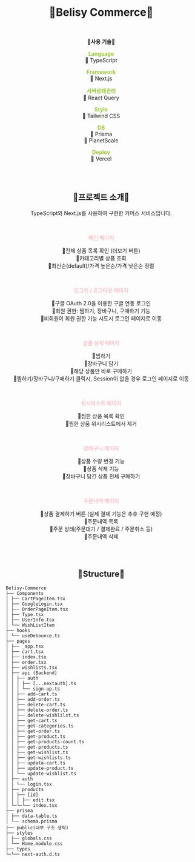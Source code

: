 <div align='center'>

# **💞Belisy Commerce💞**
<br/>

**🌼사용 기술🌼**

<span style="color:yellowgreen">**Language**</span>  
📍 TypeScript

<span style="color:yellowgreen">**Framework**</span>  
📍 Next.js

<span style="color:yellowgreen">**서버상태관리**</span>  
📍 React Query

<span style="color:yellowgreen">**Style**</span>  
📍 Tailwind CSS

<span style="color:yellowgreen">**DB**</span>  
📍 Prisma  
📍 PlanetScale

<span style="color:yellowgreen">**Deploy**</span>  
📍 Vercel

<br/>
<br/>

## **🌼프로젝트 소개🌼**

TypeScript와 Next.js를 사용하여 구현한 커머스 서비스입니다.

<!-- 🌼My Notion
<a href=""><img src="https://img.shields.io/badge/notion-1DBF73?style=flat&logo=Notion&logoColor=white"/></a> -->

<br/>

<span style="color:pink">**메인 페이지**</span>

🌾전체 상품 목록 확인 (더보기 버튼)  
🌾카테고리별 상품 조회  
🌾최신순(default)/가격 높은순/가격 낮은순 정렬

<br/>

<span style="color:pink">**로그인 / 로그아웃 페이지**</span>

🌾구글 OAuth 2.0을 이용한 구글 연동 로그인  
🌾회원 권한: 찜하기, 장바구니, 구매하기 기능  
🌾비회원이 회원 권한 기능 시도시 로그인 페이지로 이동

<br/>

<span style="color:pink">**상품 상세 페이지**</span>

🌾찜하기  
🌾장바구니 담기  
🌾해당 상품만 바로 구매하기  
🌾찜하기/장바구니/구매하기 클릭시, Session이 없을 경우 로그인 페이지로 이동

<br/>

<span style="color:pink">**위시리스트 페이지**</span>

🌾찜한 상품 목록 확인  
🌾찜한 상품 위시리스트에서 제거

<br/>

<span style="color:pink">**장바구니 페이지**</span>

🌾상품 수량 변경 기능  
🌾상품 삭제 기능  
🌾장바구니 담긴 상품 전체 구매하기

<br/>

<span style="color:pink">**주문내역 페이지**</span>

🌾상품 결제하기 버튼 (실제 결제 기능은 추후 구현 예정)  
🌾주문내역 목록  
🌾주문 상태(주문대기 / 결제완료 / 주문취소 등)  
🌾주문내역 삭제

<br/>
<br/>

## **🌼Structure🌼**

</div>

```
Belisy-Commerce
├── Components
│ ├── CartPageItem.tsx
│ ├── GoogleLogin.tsx
│ ├── OrderPageItem.tsx
│ ├── Type.tsx
│ ├── UserInfo.tsx
│ └── WishListItem
├── hooks
│ └── useDebounce.ts
├── pages
│ ├── _app.tsx
│ ├── cart.tsx
│ ├── index.tsx
│ ├── order.tsx
│ ├── wishlists.tsx
│ ├── api (Backend)
│ │ ├── auth
│ │ │ ├── [...nextauth].ts
│ │ │ └── sign-up.ts
│ │ ├── add-cart.ts
│ │ ├── add-order.ts
│ │ ├── delete-cart.ts
│ │ ├── delete-order.ts
│ │ ├── delete-wishlilst.ts
│ │ ├── get-cart.ts
│ │ ├── get-categories.ts
│ │ ├── get-order.ts
│ │ ├── get-product.ts
│ │ ├── get-products-count.ts
│ │ ├── get-products.ts
│ │ ├── get-wishlist.ts
│ │ ├── get-wishlists.ts
│ │ ├── updata-cart.ts
│ │ ├── update-product.ts
│ │ └── update-wishlist.ts
│ ├── auth
│ │ └── login.tsx
│ ├── products
│ │ ├── [id]
│ │ │ ├── edit.tsx
│ └─└─└── index.tsx
├── prisma
│ ├── data-table.ts
│ └── schema.prisma
├── public(내부 구조 생략)
├── styles
│ ├── globals.css
│ └── Home.module.css
├── types
└─└── next-auth.d.ts
```
